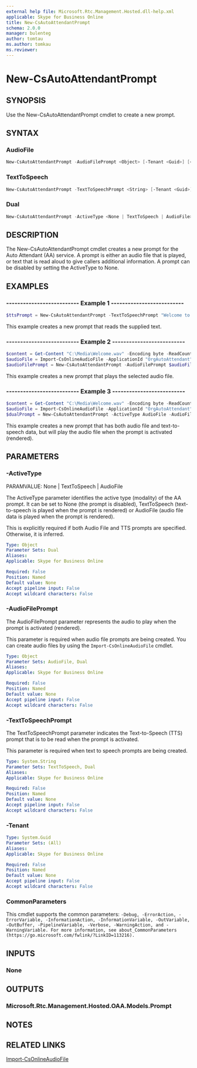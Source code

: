 ```yaml
---
external help file: Microsoft.Rtc.Management.Hosted.dll-help.xml
applicable: Skype for Business Online
title: New-CsAutoAttendantPrompt
schema: 2.0.0
manager: bulenteg
author: tomtau
ms.author: tomkau
ms.reviewer:
---
```


# New-CsAutoAttendantPrompt

## SYNOPSIS
Use the New-CsAutoAttendantPrompt cmdlet to create a new prompt.

## SYNTAX

### AudioFile
```powershell
New-CsAutoAttendantPrompt -AudioFilePrompt <Object> [-Tenant <Guid>] [<CommonParameters>]
```

### TextToSpeech
```powershell
New-CsAutoAttendantPrompt -TextToSpeechPrompt <String> [-Tenant <Guid>] [<CommonParameters>]
```

### Dual
```powershell
New-CsAutoAttendantPrompt -ActiveType <None | TextToSpeech | AudioFile> -AudioFilePrompt <Object> -TextToSpeechPrompt <String> [-Tenant <Guid>] [<CommonParameters>]
```

## DESCRIPTION
The New-CsAutoAttendantPrompt cmdlet creates a new prompt for the Auto Attendant (AA) service. A prompt is either an audio file that is played, or text that is read aloud to give callers additional information. A prompt can be disabled by setting the ActiveType to None.


## EXAMPLES

### -------------------------- Example 1 --------------------------
```powershell
$ttsPrompt = New-CsAutoAttendantPrompt -TextToSpeechPrompt "Welcome to Contoso!"
```

This example creates a new prompt that reads the supplied text.


### -------------------------- Example 2 --------------------------
```powershell
$content = Get-Content "C:\Media\Welcome.wav" -Encoding byte -ReadCount 0
$audioFile = Import-CsOnlineAudioFile -ApplicationId "OrgAutoAttendant" -FileName "hello.wav" -Content $content
$audioFilePrompt = New-CsAutoAttendantPrompt -AudioFilePrompt $audioFile
```

This example creates a new prompt that plays the selected audio file.

### -------------------------- Example 3 --------------------------
```powershell
$content = Get-Content "C:\Media\Welcome.wav" -Encoding byte -ReadCount 0
$audioFile = Import-CsOnlineAudioFile -ApplicationId "OrgAutoAttendant" -FileName "hello.wav" -Content $content
$dualPrompt = New-CsAutoAttendantPrompt -ActiveType AudioFile -AudioFilePrompt $audioFile -TextToSpeechPrompt "Welcome to Contoso!"
```

This example creates a new prompt that has both audio file and text-to-speech data, but will play the audio file when the prompt is activated (rendered).


## PARAMETERS

### -ActiveType
PARAMVALUE: None | TextToSpeech | AudioFile

The ActiveType parameter identifies the active type (modality) of the AA prompt. It can be set to None (the prompt is disabled), TextToSpeech (text-to-speech is played when the prompt is rendered) or AudioFile (audio file data is played when the prompt is rendered).

This is explicitly required if both Audio File and TTS prompts are specified. Otherwise, it is inferred.


```yaml
Type: Object
Parameter Sets: Dual
Aliases:
Applicable: Skype for Business Online

Required: False
Position: Named
Default value: None
Accept pipeline input: False
Accept wildcard characters: False
```

### -AudioFilePrompt
The AudioFilePrompt parameter represents the audio to play when the prompt is activated (rendered).

This parameter is required when audio file prompts are being created. You can create audio files by using the `Import-CsOnlineAudioFile` cmdlet.


```yaml
Type: Object
Parameter Sets: AudioFile, Dual
Aliases:
Applicable: Skype for Business Online

Required: False
Position: Named
Default value: None
Accept pipeline input: False
Accept wildcard characters: False
```

### -TextToSpeechPrompt
The TextToSpeechPrompt parameter indicates the Text-to-Speech (TTS) prompt that is to be read when the prompt is activated.

This parameter is required when text to speech prompts are being created.


```yaml
Type: System.String
Parameter Sets: TextToSpeech, Dual
Aliases:
Applicable: Skype for Business Online

Required: False
Position: Named
Default value: None
Accept pipeline input: False
Accept wildcard characters: False
```

### -Tenant

```yaml
Type: System.Guid
Parameter Sets: (All)
Aliases:
Applicable: Skype for Business Online

Required: False
Position: Named
Default value: None
Accept pipeline input: False
Accept wildcard characters: False
```

### CommonParameters
This cmdlet supports the common parameters: `-Debug, -ErrorAction, -ErrorVariable, -InformationAction, -InformationVariable, -OutVariable, -OutBuffer, -PipelineVariable, -Verbose, -WarningAction, and -WarningVariable. For more information, see about_CommonParameters (https://go.microsoft.com/fwlink/?LinkID=113216).`

## INPUTS

### None


## OUTPUTS

### Microsoft.Rtc.Management.Hosted.OAA.Models.Prompt


## NOTES

## RELATED LINKS

[Import-CsOnlineAudioFile](Import-CsOnlineAudioFile.md)

